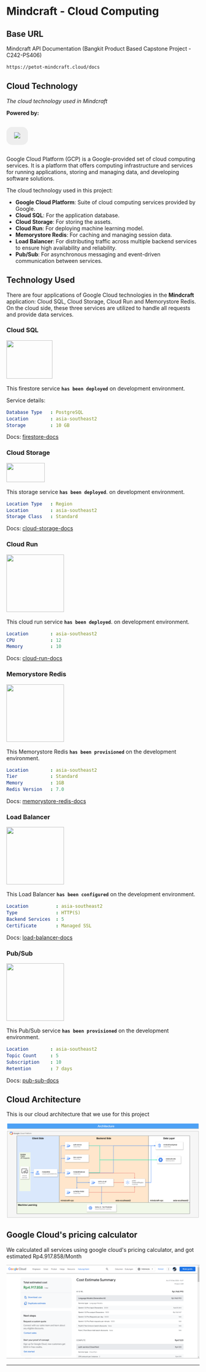 # Mindcraft - Cloud Computing

## Base URL

Mindcraft API Documentation (Bangkit Product Based Capstone Project - C242-PS406)

```sh
https://petot-mindcraft.cloud/docs
```

## Cloud Technology

_The cloud technology used in Mindcraft_

**Powered by:**

<p style="text-align: center; background-color: #eee; display: inline-block; padding: 14px 20px; border-radius: 15px;">
<img src="https://upload.wikimedia.org/wikipedia/commons/5/51/Google_Cloud_logo.svg" width="250"/>
</p>

Google Cloud Platform (GCP) is a Google-provided set of cloud computing services. It is a platform that offers computing infrastructure and services for running applications, storing and managing data, and developing software solutions.


The cloud technology used in this project:

-   **Google Cloud Platform**: Suite of cloud computing services provided by Google.  
-   **Cloud SQL**: For the application database.  
-   **Cloud Storage**: For storing the assets.  
-   **Cloud Run**: For deploying machine learning model.  
-   **Memorystore Redis**: For caching and managing session data.  
-   **Load Balancer**: For distributing traffic across multiple backend services to ensure high availability and reliability.  
-   **Pub/Sub**: For asynchronous messaging and event-driven communication between services.  

## Technology Used

There are four applications of Google Cloud technologies in the **Mindcraft** application: Cloud SQL, Cloud Storage, Cloud Run and Memorystore Redis. On the cloud side, these three services are utilized to handle all requests and provide data services.

### Cloud SQL

<img src="https://k21academy.com/wp-content/uploads/2021/03/cloud-SQL.png" width="120" height="100"/>

This firestore service **`has been deployed`** on development environment.

Service details:

```YAML
Database Type   : PostgreSQL
Location        : asia-southeast2
Storage         : 10 GB
```

Docs: [firestore-docs](https://cloud.google.com/firestore/docs)

### Cloud Storage

<img src="https://symbols.getvecta.com/stencil_4/47_google-cloud-storage.fee263d33a.svg" width="100" height="50"/>

This storage service **`has been deployed`**. on development environment.

```YAML
Location Type   : Region
Location        : asia-southeast2
Storage Class   : Standard
```

Docs: [cloud-storage-docs](https://cloud.google.com/storage/docs)

### Cloud Run

<img src="https://static-00.iconduck.com/assets.00/google-cloud-run-icon-2048x1840-x12dqzzh.png" width="150" height="150"/>

This cloud run service **`has been deployed`**. on development environment.

```YAML
Location        : asia-southeast2
CPU             : 12
Memory          : 10

```

Docs: [cloud-run-docs](https://cloud.google.com/run/docs)


### Memorystore Redis

<img src="https://i0.wp.com/jeromerajan.com/wp-content/uploads/2023/10/Cloud_Memorystore.png?resize=300%2C270&ssl=1" width="150" height="150"/>

This Memorystore Redis **`has been provisioned`** on the development environment.

```YAML
Location        : asia-southeast2
Tier            : Standard
Memory          : 1GB
Redis Version   : 7.0
```

Docs: [memorystore-redis-docs](https://cloud.google.com/memorystore/docs/redis)

### Load Balancer

<img src="https://miro.medium.com/v2/resize:fit:614/1*u95QsM2JaE-wqYQkJ7Cs4w.png" width="150" height="150"/>

This Load Balancer **`has been configured`** on the development environment.

```YAML
Location          : asia-southeast2
Type              : HTTP(S)
Backend Services  : 5
Certificate       : Managed SSL
```

Docs: [load-balancer-docs](https://cloud.google.com/load-balancing/docs)

### Pub/Sub

<img src="https://cdnlogo.com/logos/g/76/google-cloud-pub-sub.svg" width="150" height="150"/>

This Pub/Sub service **`has been provisioned`** on the development environment.

```YAML
Location        : asia-southeast2
Topic Count     : 5
Subscription    : 10
Retention       : 7 days
```

Docs: [pub-sub-docs](https://cloud.google.com/pubsub/docs)

## Cloud Architecture 

This is our cloud architecture that we use for this project

<img src="https://raw.githubusercontent.com/Aku-Mars/gambar/refs/heads/main/Cloud%20Architecture.png"/>

## Google Cloud's pricing calculator

We calculated all services using google cloud's pricing calculator, and got estimated Rp4.917.858/Month

<img src="https://raw.githubusercontent.com/Aku-Mars/gambar/refs/heads/main/GCPC.png"/>

---
